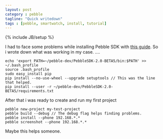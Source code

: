 ```yaml
---
layout: post
category : pebble
tagline: "Quick writedown"
tags : [pebble, smartwatch, install, tutorial]
---
```

{% include JB/setup %}

I had to face some problems while installing Pebble SDK with [this guide](https://developer.getpebble.com/2/getting-started/macosx/). So i wrote down what was working in my case.
....
    
    echo 'export PATH=~/pebble-dev/PebbleSDK-2.0-BETA5/bin:$PATH' >> ~/.bash_profile 
    source .bash_profile 
    sudo easy_install pip
    pip install --no-use-wheel --upgrade setuptools // This was the line that helped.
    pip install --user -r ~/pebble-dev/PebbleSDK-2.0-BETA5/requirements.txt
    
After that i was ready to create and run my first project

    pebble new-project my-test-project
    pebble build --debug // The debug flag helps finding problems.
    pebble install --phone 192.168.*.*
    pebble screenshot --phone 192.168.*.*
    
Maybe this helps someone.
